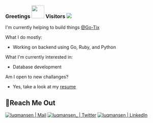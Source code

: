 ### Greetings <img src="https://pic.funnygifsbox.com/uploads/2019/06/funnygifsbox.com-2019-06-28-12-23-55-93.gif" width="40"> Visitors ![](https://komarev.com/ghpvc/?username=luqmansen)

I'm currently helping to build things [@Go-Tix](https://www.gojek.com/gotix/)


What I do mostly:
- Working on backend using Go, Ruby, and Python


What I'm currently interested in:
- Database development


Am I open to new challanges?
- Yes, take a look at my [resume](https://drive.google.com/file/d/1BE07ttRf81DzlO3-9zztaN_4ZyzUaYcQ/view?usp=sharing)



## 📍Reach Me Out
[<img alt="luqmansen | Mail" src="https://img.shields.io/badge/Gmail-D14836?style=for-the-badge&logo=gmail&logoColor=white" />](mailto:luqmansen@gmail.com?Subject=Hello!)
[<img alt="luqmansen_ | Twitter" src="https://img.shields.io/badge/twitter-%231DA1F2.svg?&style=for-the-badge&logo=twitter&logoColor=white" />][twitter]
[<img alt="luqmansen | LinkedIn" src="https://img.shields.io/badge/linkedin-%230077B5.svg?&style=for-the-badge&logo=linkedin&logoColor=white" />][linkedin]
<br/>

[twitter]: https://twitter.com/luqmansen_
[linkedin]: https://linkedin.com/in/luqmansen
